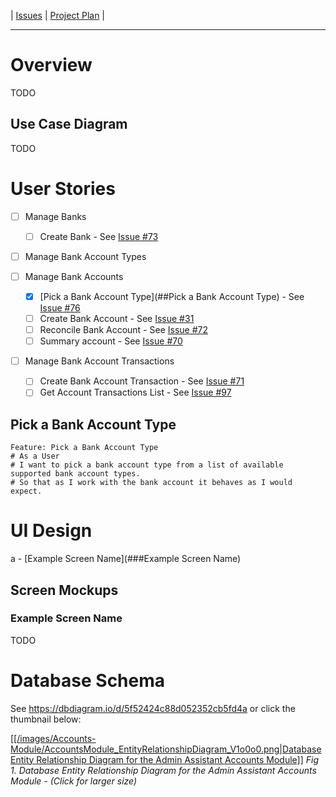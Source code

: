 | [Issues](https://github.com/SimonGeering/AdminAssistant/milestone/2) | [Project Plan](https://github.com/SimonGeering/AdminAssistant/projects/2) | 

***

# Overview

TODO

## Use Case Diagram

TODO

# User Stories

- [ ] Manage Banks
  - [ ] Create Bank - See [Issue #73](https://github.com/SimonGeering/AdminAssistant/issues/73)

- [ ] Manage Bank Account Types

- [ ] Manage Bank Accounts
  - [x] [Pick a Bank Account Type](##Pick a Bank Account Type) - See [Issue #76](https://github.com/SimonGeering/AdminAssistant/issues/76)
  - [ ] Create Bank Account - See [Issue #31](https://github.com/SimonGeering/AdminAssistant/issues/31)
  - [ ] Reconcile Bank Account - See [Issue #72](https://github.com/SimonGeering/AdminAssistant/issues/72)
  - [ ] Summary account - See [Issue #70](https://github.com/SimonGeering/AdminAssistant/issues/70)

- [ ] Manage Bank Account Transactions
  - [ ] Create Bank Account Transaction - See [Issue #71](https://github.com/SimonGeering/AdminAssistant/issues/71)
  - [ ] Get Account Transactions List - See [Issue #97](https://github.com/SimonGeering/AdminAssistant/issues/97)

## Pick a Bank Account Type

``` Gherkin
Feature: Pick a Bank Account Type
# As a User
# I want to pick a bank account type from a list of available supported bank account types.
# So that as I work with the bank account it behaves as I would expect.
```

# UI Design

a - [Example Screen Name](###Example Screen Name)  

## Screen Mockups

### Example Screen Name

TODO

# Database Schema

See <https://dbdiagram.io/d/5f52424c88d052352cb5fd4a> or click the thumbnail below:  

[[[/images/Accounts-Module/AccountsModule_EntityRelationshipDiagram_V1o0o0.png|Database Entity Relationship Diagram for the Admin Assistant Accounts Module]]](https://raw.githubusercontent.com/wiki/SimonGeering/AdminAssistant/images/Accounts-Module/AccountsModule_EntityRelationshipDiagram_V1o0o0.png)
_Fig 1. Database Entity Relationship Diagram for the Admin Assistant Accounts Module - (Click for larger size)_
